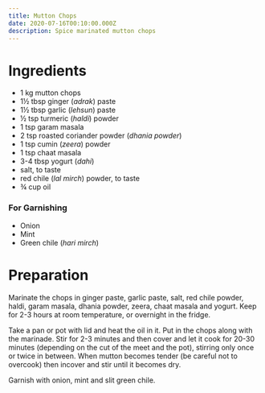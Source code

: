 ```yaml
---
title: Mutton Chops
date: 2020-07-16T00:10:00.000Z
description: Spice marinated mutton chops
---
```


# Ingredients
* 1 kg mutton chops
* 1½ tbsp ginger (_adrak_) paste
* 1½ tbsp garlic (_lehsun_) paste
* ½ tsp turmeric (_haldi_) powder
* 1 tsp garam masala
* 2 tsp roasted coriander powder (_dhania powder_)
* 1 tsp cumin (_zeera_) powder
* 1 tsp chaat masala
* 3-4 tbsp yogurt (_dahi_)
* salt, to taste
* red chile (_lal mirch_) powder, to taste
* ¾ cup oil

### For Garnishing
* Onion
* Mint
* Green chile (_hari mirch_)

# Preparation
Marinate the chops in ginger paste, garlic paste, salt, red chile powder, haldi, garam masala, dhania powder, zeera, chaat masala and yogurt. Keep for 2-3 hours at room temperature, or overnight in the fridge.

Take a pan or pot with lid and heat the oil in it. Put in the chops along with the marinade. Stir for 2-3 minutes and then cover and let it cook for 20-30 minutes (depending on the cut of the meet and the pot), stirring only once or twice in between. When mutton becomes tender (be careful not to overcook) then incover and stir until it becomes dry.

Garnish with onion, mint and slit green chile.
